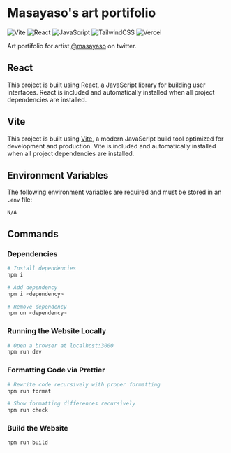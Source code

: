 # Masayaso's art portifolio
![Vite](https://img.shields.io/badge/Vite-%23f712ff?style=for-the-badge&logo=Vite&logoColor=%23ffffff)
![React](https://img.shields.io/badge/React-%2300d1ff?style=for-the-badge&logo=React&logoColor=%23ffffff&color=%2300d1ff)
![JavaScript](https://img.shields.io/badge/javascript-%23323330.svg?style=for-the-badge&logo=javascript&logoColor=%23F7DF1E)
![TailwindCSS](https://img.shields.io/badge/tailwindcss-%2338B2AC.svg?style=for-the-badge&logo=tailwind-css&logoColor=white)
![Vercel](https://img.shields.io/badge/Vercel-%23000000?style=for-the-badge&logo=Vercel&logoColor=%23ffffff&color=%23000000)

Art portifolio for artist [@masayaso](https://x.com/masayaso) on twitter. 

## React
This project is built using React, a JavaScript library for building user interfaces. React is included and automatically installed when all project dependencies are installed.

## Vite

This project is built using [Vite](https://vite.dev/), a modern JavaScript build tool optimized for development and production. Vite is included and automatically installed when all project dependencies are installed.
## Environment Variables

The following environment variables are required and must be stored in an `.env` file:

```env
N/A
```
## Commands

### Dependencies

```bash
# Install dependencies
npm i

# Add dependency
npm i <dependency>

# Remove dependency
npm un <dependency>
```

### Running the Website Locally

```bash
# Open a browser at localhost:3000
npm run dev
```

### Formatting Code via Prettier

```bash
# Rewrite code recursively with proper formatting
npm run format

# Show formatting differences recursively
npm run check
```

### Build the Website

```bash
npm run build
```


